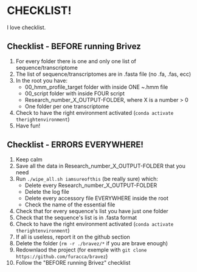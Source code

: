 # CHECKLIST!
I love checklist.

## Checklist - BEFORE running Brivez
1) For every folder there is one and only one list of sequence/transcriptome
2) The list of sequence/transcriptomes are in .fasta file (no .fa, .fas, ecc)
3) In the root you have:
   - 00_hmm_profile_target folder with inside ONE ~.hmm file
   - 00_script folder with inside FOUR script
   - Research_number_X_OUTPUT-FOLDER, where X is a number > 0
   - One folder per one transcriptome
4) Check to have the right environment activated (`conda activate therightenvironment`)
5) Have fun!


## Checklist - ERRORS EVERYWHERE!
1) Keep calm
2) Save all the data in Research_number_X_OUTPUT-FOLDER that you need
4) Run `./wipe_all.sh iamsureofthis` (be really sure) which: <br>
   - Delete every Research_number_X_OUTPUT-FOLDER
   - Delete the log file
   - Delete every accessory file EVERYWHERE inside the root
   - Check the name of the essential file
5) Check that for every sequence's list you have just one folder
6) Check that the sequence's list is in .fasta format
7) Check to have the right environment activated (`conda activate therightenvironment`)
8) If all is useless, report it on the github section
9) Delete the folder (`rm -r ./bravez/*` if you are brave enough)
10) Redownlaod the project (for exemple with `git clone https://github.com/furacca/bravez`)
11) Follow the "BEFORE running Brivez" checklist